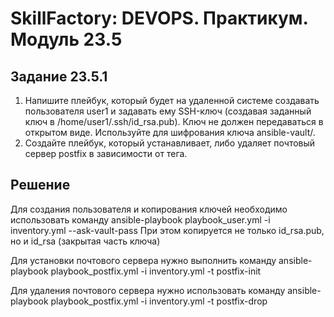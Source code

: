 # SkillFactory: DEVOPS. Практикум. Модуль 23.5

## Задание 23.5.1

1) Напишите плейбук, который будет на удаленной системе создавать пользователя user1 и задавать ему SSH-ключ (создавая заданный ключ в /home/user1/.ssh/id_rsa.pub). Ключ не должен передаваться в открытом виде. Используйте для шифрования ключа ansible-vault/.
1) Создайте плейбук, который устанавливает, либо удаляет почтовый сервер postfix в зависимости от тега.

## Решение

Для создания пользователя и копирования ключей необходимо использовать команду
ansible-playbook playbook_user.yml -i inventory.yml --ask-vault-pass
При этом копируется не только id_rsa.pub, но и id_rsa (закрытая часть ключа)

Для установки почтового сервера нужно выполнить команду
ansible-playbook playbook_postfix.yml -i inventory.yml -t postfix-init

Для удаления почтового сервера нужно использовать команду
ansible-playbook playbook_postfix.yml -i inventory.yml -t postfix-drop

